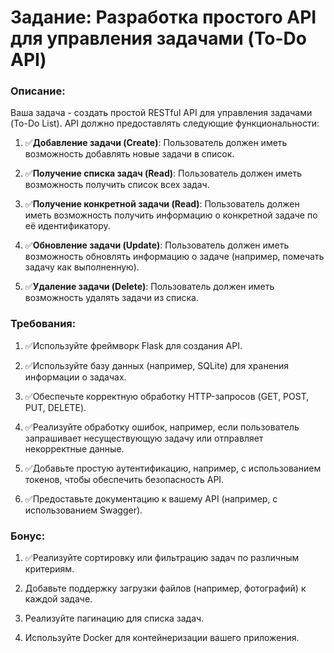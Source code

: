 # Задание: Разработка простого API для управления задачами (To-Do API)

### Описание:

Ваша задача - создать простой RESTful API для управления задачами (To-Do List). API должно предоставлять следующие функциональности:

1. ✅**Добавление задачи (Create)**: Пользователь должен иметь возможность добавлять новые задачи в список.

1. ✅**Получение списка задач (Read)**: Пользователь должен иметь возможность получить список всех задач.

1. ✅**Получение конкретной задачи (Read)**: Пользователь должен иметь возможность получить информацию о конкретной задаче по её идентификатору.

1. ✅**Обновление задачи (Update)**: Пользователь должен иметь возможность обновлять информацию о задаче (например, помечать задачу как выполненную).

1. ✅**Удаление задачи (Delete)**: Пользователь должен иметь возможность удалять задачи из списка.

### Требования:

1. ✅Используйте фреймворк Flask для создания API.

1. ✅Используйте базу данных (например, SQLite) для хранения информации о задачах.

1. ✅Обеспечьте корректную обработку HTTP-запросов (GET, POST, PUT, DELETE).

1. ✅Реализуйте обработку ошибок, например, если пользователь запрашивает несуществующую задачу или отправляет некорректные данные.

1. ✅Добавьте простую аутентификацию, например, с использованием токенов, чтобы обеспечить безопасность API.

1. ✅Предоставьте документацию к вашему API (например, с использованием Swagger).

### Бонус:

1. ✅Реализуйте сортировку или фильтрацию задач по различным критериям.

1. Добавьте поддержку загрузки файлов (например, фотографий) к каждой задаче.

1. Реализуйте пагинацию для списка задач.

1. Используйте Docker для контейнеризации вашего приложения.
